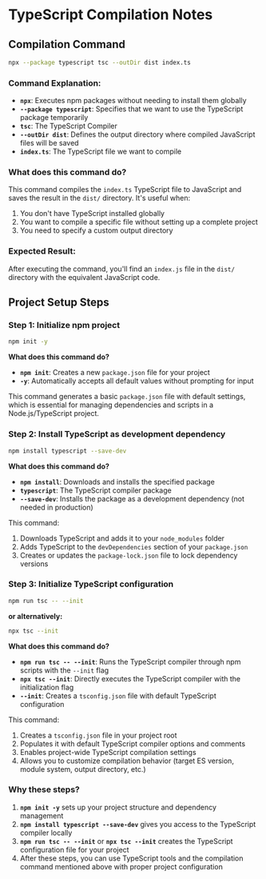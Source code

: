 # TypeScript Compilation Notes

## Compilation Command

```bash
npx --package typescript tsc --outDir dist index.ts
```

### Command Explanation:

- **`npx`**: Executes npm packages without needing to install them globally
- **`--package typescript`**: Specifies that we want to use the TypeScript package temporarily
- **`tsc`**: The TypeScript Compiler
- **`--outDir dist`**: Defines the output directory where compiled JavaScript files will be saved
- **`index.ts`**: The TypeScript file we want to compile

### What does this command do?

This command compiles the `index.ts` TypeScript file to JavaScript and saves the result in the `dist/` directory. It's useful when:

1. You don't have TypeScript installed globally
2. You want to compile a specific file without setting up a complete project
3. You need to specify a custom output directory

### Expected Result:

After executing the command, you'll find an `index.js` file in the `dist/` directory with the equivalent JavaScript code.

## Project Setup Steps

### Step 1: Initialize npm project

```bash
npm init -y
```

**What does this command do?**

- **`npm init`**: Creates a new `package.json` file for your project
- **`-y`**: Automatically accepts all default values without prompting for input

This command generates a basic `package.json` file with default settings, which is essential for managing dependencies and scripts in a Node.js/TypeScript project.

### Step 2: Install TypeScript as development dependency

```bash
npm install typescript --save-dev
```

**What does this command do?**

- **`npm install`**: Downloads and installs the specified package
- **`typescript`**: The TypeScript compiler package
- **`--save-dev`**: Installs the package as a development dependency (not needed in production)

This command:
1. Downloads TypeScript and adds it to your `node_modules` folder
2. Adds TypeScript to the `devDependencies` section of your `package.json`
3. Creates or updates the `package-lock.json` file to lock dependency versions

### Step 3: Initialize TypeScript configuration

```bash
npm run tsc -- --init
```

**or alternatively:**

```bash
npx tsc --init
```

**What does this command do?**

- **`npm run tsc -- --init`**: Runs the TypeScript compiler through npm scripts with the `--init` flag
- **`npx tsc --init`**: Directly executes the TypeScript compiler with the initialization flag
- **`--init`**: Creates a `tsconfig.json` file with default TypeScript configuration

This command:
1. Creates a `tsconfig.json` file in your project root
2. Populates it with default TypeScript compiler options and comments
3. Enables project-wide TypeScript compilation settings
4. Allows you to customize compilation behavior (target ES version, module system, output directory, etc.)

### Why these steps?

1. **`npm init -y`** sets up your project structure and dependency management
2. **`npm install typescript --save-dev`** gives you access to the TypeScript compiler locally
3. **`npm run tsc -- --init`** or **`npx tsc --init`** creates the TypeScript configuration file for your project
4. After these steps, you can use TypeScript tools and the compilation command mentioned above with proper project configuration